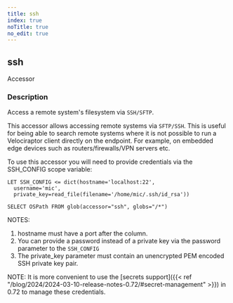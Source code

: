 ```yaml
---
title: ssh
index: true
noTitle: true
no_edit: true
---
```




<div class="vql_item"></div>


## ssh
<span class='vql_type pull-right page-header'>Accessor</span>


### Description

Access a remote system's filesystem via `SSH/SFTP`.

This accessor allows accessing remote systems via `SFTP/SSH`.  This is
useful for being able to search remote systems where it is not
possible to run a Velociraptor client directly on the endpoint. For
example, on embedded edge devices such as routers/firewalls/VPN
servers etc.

To use this accessor you will need to provide credentials via the
SSH_CONFIG scope variable:

```vql
LET SSH_CONFIG <= dict(hostname='localhost:22',
  username='mic',
  private_key=read_file(filename='/home/mic/.ssh/id_rsa'))

SELECT OSPath FROM glob(accessor="ssh", globs="/*")
```

NOTES:

1. hostname must have a port after the column.
2. You can provide a password instead of a private key via the
   password parameter to the `SSH_CONFIG`
3. The private_key parameter must contain an unencrypted PEM encoded
   SSH private key pair.

NOTE: It is more convenient to use the [secrets support]({{< ref
"/blog/2024/2024-03-10-release-notes-0.72/#secret-management" >}}) in
0.72 to manage these credentials.


